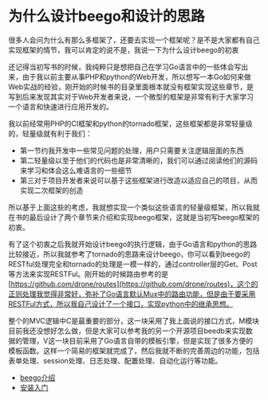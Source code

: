 # 为什么设计beego和设计的思路

很多人会问为什么有那么多框架了，还要去实现一个框架呢？是不是大家都有自己实现框架的情节，我可以肯定的说不是，我说一下为什么设计beego的初衷

还记得当初写书的时候，我纯粹只是想把自己在学习Go语言中的一些体会写出来，由于我以前主要从事PHP和python的Web开发，所以想写一本Go如何来做Web实战的经验，刚开始的时候书的目录里面根本就没有框架实现这些章节，是写到后来发现其实对于Web开发者来说，一个微型的框架是非常有利于大家学习一个语言和快速进行应用开发的。

我以前经常用PHP的CI框架和python的tornado框架，这些框架都是非常轻量级的，轻量级就有利于我们：

- 第一节约我开发中一些常见问题的处理，用户只需要关注逻辑层面的东西
- 第二轻量级以至于他们的代码也是非常清晰的，我们可以通过阅读他们的源码来学习和体会这么难语言的一些细节
- 第三对于项目开发者来说可以基于这些框架进行改造以适应自己的项目，从而实现二次框架的创造

所以基于上面这些的考虑，我就想实现一个类似这些语言的轻量级框架，所以我就在书的最后设计了两个章节来介绍和实现beego框架，这就是当初写beego框架的初衷。

有了这个初衷之后我就开始设计beego的执行逻辑，由于Go语言和python的思路比较接近，所以我就参考了tornado的思路来设计beego，你可以看到beego的RESTful处理完全和tornado的处理是一模一样的，通过controller层的Get、Post等方法来实现RESTFul。刚开始的时候路由参考的是[https://github.com/drone/routes](https://github.com/drone/routes)，这个的正则处理我觉得非常好，弥补了Go语言默认Mux中的路由功能，但是由于要采用RESTFul方式，所以我自己设计了一个接口，实现python中的继承思想。

整个的MVC逻辑中C是最重要的部分，这一块采用了我上面说的接口方式，M模块目前我还没想好怎么做，但是大家可以参考我的另一个开源项目beedb来实现数据的管理，V这一块目前采用了Go语言自带的模板引擎，但是实现了很多方便的模板函数。这样一个简易的框架就完成了，然后我就不断的完善周边的功能，包括表单处理、session处理、日志处理、配置处理、自动化运行等功能。

- [beego介绍](README.md)
- [安装入门](Install.md)